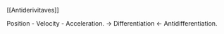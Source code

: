 [[Antiderivitaves]]

Position - Velocity - Acceleration.
→ Differentiation
← Antidifferentiation.


